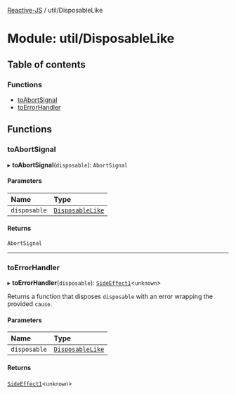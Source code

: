 [Reactive-JS](../README.md) / util/DisposableLike

# Module: util/DisposableLike

## Table of contents

### Functions

- [toAbortSignal](util_DisposableLike.md#toabortsignal)
- [toErrorHandler](util_DisposableLike.md#toerrorhandler)

## Functions

### toAbortSignal

▸ **toAbortSignal**(`disposable`): `AbortSignal`

#### Parameters

| Name | Type |
| :------ | :------ |
| `disposable` | [`DisposableLike`](../interfaces/util.DisposableLike.md) |

#### Returns

`AbortSignal`

___

### toErrorHandler

▸ **toErrorHandler**(`disposable`): [`SideEffect1`](functions.md#sideeffect1)<`unknown`\>

Returns a function that disposes `disposable` with an error wrapping the provided `cause`.

#### Parameters

| Name | Type |
| :------ | :------ |
| `disposable` | [`DisposableLike`](../interfaces/util.DisposableLike.md) |

#### Returns

[`SideEffect1`](functions.md#sideeffect1)<`unknown`\>
